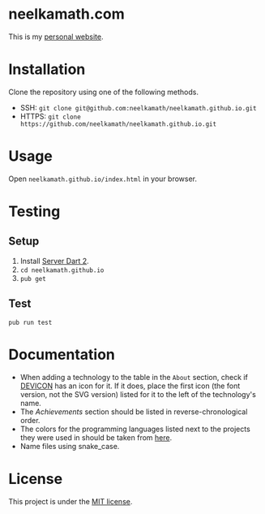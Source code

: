 # neelkamath.com

This is my [personal website](http://neelkamath.com).

# Installation

Clone the repository using one of the following methods.
- SSH: `git clone git@github.com:neelkamath/neelkamath.github.io.git`
- HTTPS: `git clone https://github.com/neelkamath/neelkamath.github.io.git`

# Usage

Open `neelkamath.github.io/index.html` in your browser.

# Testing

## Setup

1. Install [Server Dart 2](https://www.dartlang.org/tools/sdk#install).
1. `cd neelkamath.github.io`
1. `pub get`

## Test

`pub run test`

# Documentation

- When adding a technology to the table in the `About` section, check if [DEVICON](https://konpa.github.io/devicon/) has an icon for it. If it does, place the first icon (the font version, not the SVG version) listed for it to the left of the technology's name.
- The _Achievements_ section should be listed in reverse-chronological order.
- The colors for the programming languages listed next to the projects they were used in should be taken from [here](https://github.com/github/linguist/blob/master/lib/linguist/languages.yml).
- Name files using snake_case.

# License

This project is under the [MIT license](LICENSE).
